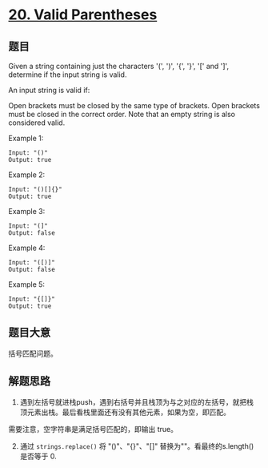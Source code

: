 # [20. Valid Parentheses](https://leetcode.com/problems/valid-parentheses/description/)

## 题目

Given a string containing just the characters '(', ')', '{', '}', '[' and ']', determine if the input string is valid.

An input string is valid if:

Open brackets must be closed by the same type of brackets.
Open brackets must be closed in the correct order.
Note that an empty string is also considered valid.

Example 1:

```
Input: "()"
Output: true

```


Example 2:

```
Input: "()[]{}"
Output: true

```

Example 3:

```
Input: "(]"
Output: false
```

Example 4:

```
Input: "([)]"
Output: false
```

Example 5:

```
Input: "{[]}"
Output: true
```

## 题目大意

括号匹配问题。

## 解题思路

1. 遇到左括号就进栈push，遇到右括号并且栈顶为与之对应的左括号，就把栈顶元素出栈。最后看栈里面还有没有其他元素，如果为空，即匹配。

需要注意，空字符串是满足括号匹配的，即输出 true。

2. 通过 `strings.replace()` 将 "()"、"{}"、"[]" 替换为""。看最终的s.length() 是否等于 0. 